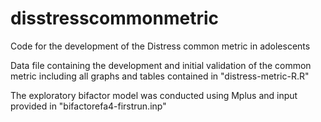 # disstresscommonmetric
Code for the development of the Distress common metric in adolescents

Data file containing the development and initial validation of the common metric including all graphs and tables contained in "distress-metric-R.R"

The exploratory bifactor model was conducted using Mplus and input provided in "bifactorefa4-firstrun.inp" 
